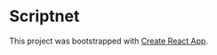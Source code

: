 # Scriptnet

This project was bootstrapped with [Create React App](https://github.com/facebook/create-react-app).
